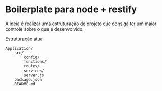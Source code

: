 # Boilerplate para node + restify

A ideia é realizar uma estruturação de projeto que consiga ter um maior controle sobre o que é desenvolvido.

Estruturação atual

```
Application/
    src/
        config/
        functions/
        routes/
        services/
        server.js
    package.json
    README.md
```

